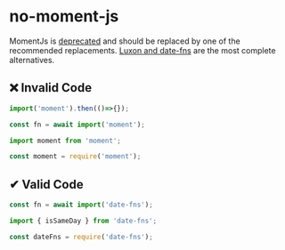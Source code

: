# no-moment-js

MomentJs is [deprecated](https://momentjs.com/docs/#/-project-status/) and should be replaced by one of the recommended replacements. [Luxon and date-fns](https://momentjs.com/docs/#/-project-status/recommendations/) are the most complete alternatives.

## ❌ Invalid Code

```ts
import('moment').then(()=>{});

const fn = await import('moment');

import moment from 'moment';

const moment = require('moment');
```

## ✔ Valid Code

```ts
const fn = await import('date-fns');

import { isSameDay } from 'date-fns';

const dateFns = require('date-fns');
```

